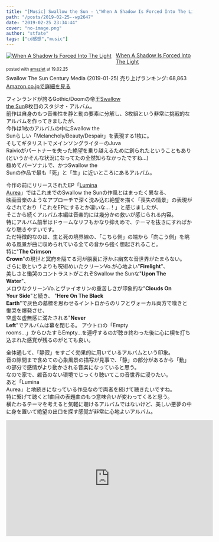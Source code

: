 ```yaml
---
title: "[Music] Swallow the Sun - \"When A Shadow Is Forced Into The Light\""
path: "/posts/2019-02-25--wp2647"
date: "2019-02-25 23:34:44"
cover: "no-image.png"
author: "stfate"
tags: ["cd感想","music"]
---
```


<style type="text/css">
<!--
p {white-space: pre-wrap};
-->
</style>

<div class="amazlet-box" style="margin-bottom:0px;">
<div class="amazlet-image" style="float:left;margin:0px 12px 1px 0px;"><a href="http://www.amazon.co.jp/exec/obidos/ASIN/B07KLQRN88" name="amazletlink" target="_blank" rel="noopener noreferrer"><img src="https://images-fe.ssl-images-amazon.com/images/I/41p36rcttSL._SL160_.jpg" alt="When A Shadow Is Forced Into The Light" style="border: none;"></a></div>
<div class="amazlet-info" style="line-height:120%; margin-bottom: 10px">
<div class="amazlet-name" style="margin-bottom:10px;line-height:120%"><a href="http://www.amazon.co.jp/exec/obidos/ASIN/B07KLQRN88" name="amazletlink" target="_blank" rel="noopener noreferrer">When A Shadow Is Forced Into The Light</a>
<div class="amazlet-powered-date" style="font-size:80%;margin-top:5px;line-height:120%">posted with <a href="http://www.amazlet.com/" title="amazlet" target="_blank" rel="noopener noreferrer">amazlet</a> at 19.02.25</div>
</div>
<div class="amazlet-detail">Swallow The Sun
Century Media (2019-01-25)
売り上げランキング: 68,863</div>
<div class="amazlet-sub-info" style="float: left;">
<div class="amazlet-link" style="margin-top: 5px"><a href="http://www.amazon.co.jp/exec/obidos/ASIN/B07KLQRN88" name="amazletlink" target="_blank" rel="noopener noreferrer">Amazon.co.jpで詳細を見る</a></div>
</div>
</div>
<div class="amazlet-footer" style="clear: left"></div>
</div>

フィンランドが誇るGothic/Doomの帝王<a href="http://swallowthesun.net/">Swallow the Sun</a>8枚目のスタジオ・アルバム。
前作は自身のもつ音楽性を静と動の要素に分解し、3枚組という非常に挑戦的なアルバムを作ってきましたが、
今作は1枚のアルバムの中にSwallow the Sunらしい「Melancholy/Beauty/Despair」を表現する1枚に。
そしてギタリストでメインソングライターのJuva Raivioがパートナーを失った絶望を乗り越えるために創られたということもあり
(というかそんな状況になってたの全然知らなかったですね…)
極めてパーソナルで、かつSwallow the Sunの作品で最も「死」と「生」に近いところにあるアルバム。

今作の前にリリースされたEP「<a href="https://www.youtube.com/watch?v=M6mgM7szaWY">Lumina Aurea</a>」ではこれまでのSwallow the Sunの作風とはまったく異なる、
映画音楽のようなアプローチで深く沈み込む絶望を描く「喪失の情景」の表現がなされており「これをEPにするとか凄いな…！」と感じましたが、
そこから続くアルバム本編は音楽的には幾分かの救いが感じられる内容。
特にアルバム前半はドゥームなリフもかなり抑えめで、テーマを抜きにすればかなり聴きやすいです。
ただ特徴的なのは、生と死の境界線の、「こちら側」の端から「向こう側」を眺める風景が曲に収められている全ての音から強く想起されること。
特に"<strong>The Crimson Crown</strong>"の現世と冥府を隔てる河が脳裏に浮かぶ幽玄な音世界がたまらない。
さらに歌というよりも呪術めいたクリーンVo.が心地よい"<strong>Firelight</strong>"、
美しさと慟哭のコントラストがこれぞSwallow the Sunな"<strong>Upon The Water</strong>"、
メロウなクリーンVo.とヴァイオリンの重苦しさが印象的な"<strong>Clouds On Your Side</strong>"と続き、
"<strong>Here On The Black Earth</strong>"で灰色の墓標を思わせるイントロからのリフとヴォーカル両方で嘆きと慟哭を爆発させ、
空虚な虚無感に満たされる"<strong>Never Left</strong>"でアルバムは幕を閉じる。
アウトロの「Empty rooms...」からひたすらEmpty...を連呼するのが聴き終わった後に心に楔を打ち込まれた感覚が残るのがとても良い。

全体通して、「静寂」をすごく効果的に用いているアルバムという印象。
音の隙間まで含めての心象風景の描写が見事で、「静」の部分があるから「動」の部分で感情がより動かされる音楽になっていると思う。
なので家で、雑音のない環境でじっくり聴いてこの音世界に浸りたい。
あと「Lumina Aurea」と地続きになっている作品なので両者を続けて聴きたいですね。
特に繋げて聴くと1曲目の表題曲のもつ意味合いが変わってくると思う。
横たわるテーマを考えると気軽に聴けるアルバムではないけど、美しい悪夢の中に身を置いて絶望の出口を探す感覚が非常に心地よいアルバム。

<iframe width="560" height="315" src="https://www.youtube.com/embed/Wul2yeGo3Wk" frameborder="0" allow="accelerometer; autoplay; encrypted-media; gyroscope; picture-in-picture" allowfullscreen=""></iframe>